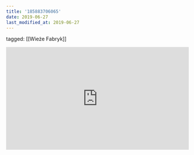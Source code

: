 ```yaml
---
title: '185883706065'
date: 2019-06-27
last_modified_at: 2019-06-27
---
```

tagged: [[Wieże Fabryk]]
<iframe allow="accelerometer; autoplay; clipboard-write; encrypted-media; gyroscope; picture-in-picture" allowfullscreen="" frameborder="0" height="281" id="youtube_iframe" src="https://www.youtube.com/embed/eSKofEz-uKM?feature=oembed&amp;enablejsapi=1&amp;origin=https://safe.txmblr.com&amp;wmode=opaque" width="500"></iframe>
